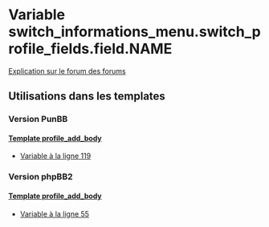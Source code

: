 # Variable switch_informations_menu.switch_profile_fields.field.NAME
[Explication sur le forum des forums](http://forum.forumactif.com/t294113-listing-des-variables#switch_informations_menu.switch_profile_fields.field.NAME)

## Utilisations dans les templates

### Version PunBB

#### [Template profile_add_body](punbb/profile_add_body.md)
* [Variable à la ligne 119](../punbb/profile_add_body.tpl#L119)

### Version phpBB2

#### [Template profile_add_body](subsilver/profile_add_body.md)
* [Variable à la ligne 55](../subsilver/profile_add_body.tpl#L55)